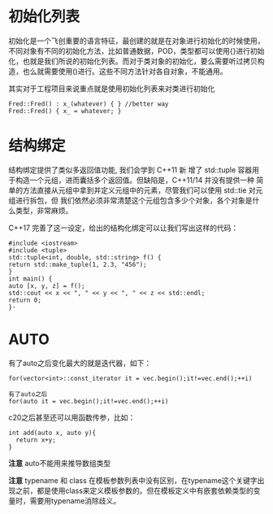 # 初始化列表

初始化是一个飞创重要的语言特征，最创建的就是在对象进行初始化的时候使用，不同对象有不同的初始化方法，比如普通数据，POD，类型都可以使用{}进行初始化，也就是我们所说的初始化列表。而对于类对象的初始化，要么需要听过拷贝构造，也么就需要使用()进行。这些不同方法针对各自对象，不能通用。

其实对于工程项目来说重点就是使用初始化列表来对类进行初始化
```
Fred::Fred() : x_(whatever) { } //better way
Fred::Fred() { x_ = whatever; }
```

# 结构绑定

结构绑定提供了类似多返回值功能, 我们会学到 C++11 新
增了 std::tuple 容器用于构造一个元组，进而囊括多个返回值。但缺陷是，C++11/14 并没有提供一种
简单的方法直接从元组中拿到并定义元组中的元素，尽管我们可以使用 std::tie 对元组进行拆包，但
我们依然必须非常清楚这个元组包含多少个对象，各个对象是什么类型，非常麻烦。

C++17 完善了这一设定，给出的结构化绑定可以让我们写出这样的代码：

```
#include <iostream>
#include <tuple>
std::tuple<int, double, std::string> f() {
return std::make_tuple(1, 2.3, "456");
}
int main() {
auto [x, y, z] = f();
std::cout << x << ", " << y << ", " << z << std::endl;
return 0;
}·
```

# AUTO
 
有了auto之后变化最大的就是迭代器，如下：
```
for(vector<int>::const_iterator it = vec.begin();it!=vec.end();++i)

有了auto之后
for(auto it = vec.begin();it!=vec.end();++i)
```
c20之后甚至还可以用函数传参，比如：
```
int add(auto x, auto y){
  return x+y;
}
```
**注意** auto不能用来推导数组类型

**注意** typename 和 class 在模板参数列表中没有区别，在typename这个关键字出现之前，都是使用class来定义模板参数的。但在模板定义中有嵌套依赖类型的变量时，需要用typename消除歧义。
